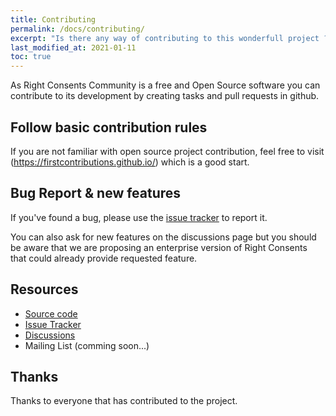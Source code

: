 ```yaml
---
title: Contributing
permalink: /docs/contributing/
excerpt: "Is there any way of contributing to this wonderfull project ?"
last_modified_at: 2021-01-11
toc: true
---
```


As Right Consents Community is a free and Open Source software you can contribute to its development by creating tasks and pull requests in github.

## Follow basic contribution rules 

If you are not familiar with open source project contribution, feel free to visit (https://firstcontributions.github.io/) which is a good start.

## Bug Report & new features

If you've found a bug, please use the [issue tracker](https://github.com/fairandsmart/right-consents/issues) to report it. 

You can also ask for new features on the discussions page but you should be aware that we are proposing an enterprise version of Right Consents that could already provide requested feature.

## Resources

- [Source code](https://github.com/fairandsmart/right-consents)
- [Issue Tracker](https://github.com/fairandsmart/right-consents/issues)
- [Discussions](https://github.com/fairandsmart/right-consents/discussions)
- Mailing List (comming soon...)

## Thanks

Thanks to everyone that has contributed to the project.

